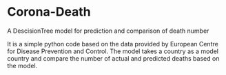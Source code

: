 # Corona-Death
A DescisionTree model for prediction and comparison of death number

It is a simple python code based on the data provided by European Centre for Disease Prevention and Control. The model takes a country as a model country and compare the number of actual and predicted deaths based on the model. 
